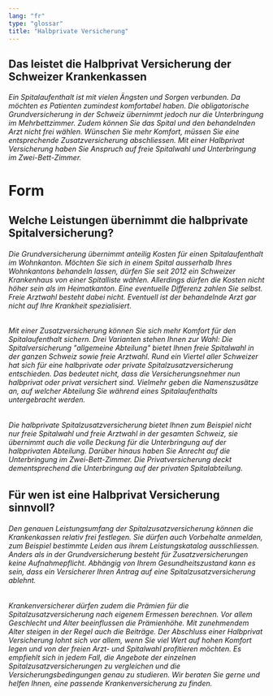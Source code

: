 ```yaml
---
lang: "fr"
type: "glossar"
title: "Halbprivate Versicherung"
---
```


## Das leistet die Halbprivat Versicherung der Schweizer Krankenkassen

###### Ein Spitalaufenthalt ist mit vielen Ängsten und Sorgen verbunden. Da möchten es Patienten zumindest komfortabel haben. Die obligatorische Grundversicherung in der Schweiz übernimmt jedoch nur die Unterbringung im Mehrbettzimmer. Zudem können Sie das Spital und den behandelnden Arzt nicht frei wählen. Wünschen Sie mehr Komfort, müssen Sie eine entsprechende Zusatzversicherung abschliessen. Mit einer Halbprivat Versicherung haben Sie Anspruch auf freie Spitalwahl und Unterbringung im Zwei-Bett-Zimmer.

# Form

## Welche Leistungen übernimmt die halbprivate Spitalversicherung?

###### Die Grundversicherung übernimmt anteilig Kosten für einen Spitalaufenthalt im Wohnkanton. Möchten Sie sich in einem Spital ausserhalb Ihres Wohnkantons behandeln lassen, dürfen Sie seit 2012 ein Schweizer Krankenhaus von einer Spitalliste wählen. Allerdings dürfen die Kosten nicht höher sein als im Heimatkanton. Eine eventuelle Differenz zahlen Sie selbst. Freie Arztwahl besteht dabei nicht. Eventuell ist der behandelnde Arzt gar nicht auf Ihre Krankheit spezialisiert.

###### Mit einer Zusatzversicherung können Sie sich mehr Komfort für den Spitalaufenthalt sichern. Drei Varianten stehen Ihnen zur Wahl: Die Spitalversicherung "allgemeine Abteilung" bietet Ihnen freie Spitalwahl in der ganzen Schweiz sowie freie Arztwahl. Rund ein Viertel aller Schweizer hat sich für eine halbprivate oder private Spitalzusatzversicherung entschieden. Das bedeutet nicht, dass die Versicherungsnehmer nun halbprivat oder privat versichert sind. Vielmehr geben die Namenszusätze an, auf welcher Abteilung Sie während eines Spitalaufenthalts untergebracht werden.

###### Die halbprivate Spitalzusatzversicherung bietet Ihnen zum Beispiel nicht nur freie Spitalwahl und freie Arztwahl in der gesamten Schweiz, sie übernimmt auch die volle Deckung für die Unterbringung auf der halbprivaten Abteilung. Darüber hinaus haben Sie Anrecht auf die Unterbringung im Zwei-Bett-Zimmer. Die Privatversicherung deckt dementsprechend die Unterbringung auf der privaten Spitalabteilung.

## Für wen ist eine Halbprivat Versicherung sinnvoll?

###### Den genauen Leistungsumfang der Spitalzusatzversicherung können die Krankenkassen relativ frei festlegen. Sie dürfen auch Vorbehalte anmelden, zum Beispiel bestimmte Leiden aus ihrem Leistungskatalog ausschliessen. Anders als in der Grundversicherung besteht für Zusatzversicherungen keine Aufnahmepflicht. Abhängig von Ihrem Gesundheitszustand kann es sein, dass ein Versicherer Ihren Antrag auf eine Spitalzusatzversicherung ablehnt.

###### Krankenversicherer dürfen zudem die Prämien für die Spitalzusatzversicherung nach eigenem Ermessen berechnen. Vor allem Geschlecht und Alter beeinflussen die Prämienhöhe. Mit zunehmendem Alter steigen in der Regel auch die Beiträge. Der Abschluss einer Halbprivat Versicherung lohnt sich vor allem, wenn Sie viel Wert auf hohen Komfort legen und von der freien Arzt- und Spitalwahl profitieren möchten. Es empfiehlt sich in jedem Fall, die Angebote der einzelnen Spitalzusatzversicherungen zu vergleichen und die Versicherungsbedingungen genau zu studieren. Wir beraten Sie gerne und helfen Ihnen, eine passende Krankenversicherung zu finden.

